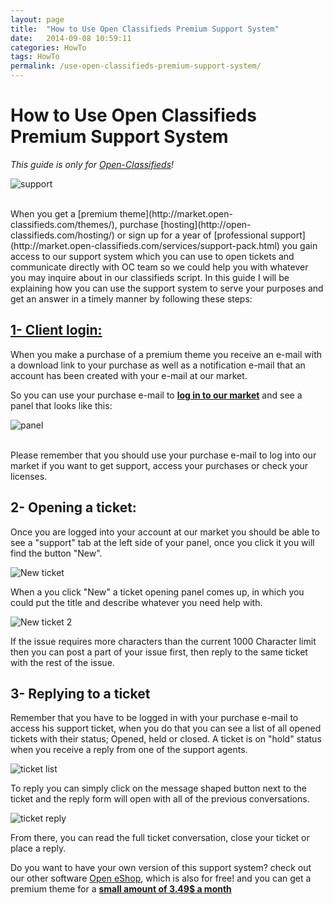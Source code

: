 ```yaml
---
layout: page
title:  "How to Use Open Classifieds Premium Support System"
date:   2014-09-08 10:59:11
categories: HowTo
tags: HowTo
permalink: /use-open-classifieds-premium-support-system/
---
```

# How to Use Open Classifieds Premium Support System

_This guide is only for [Open-Classifieds](http://open-classifieds.com/)!_

![support](http://open-classifieds.com/wp-content/uploads/2014/09/1280x853xsupport2.jpg.pagespeed.ic.vp1LU3b4pa.jpg)

<br>
When you get a [premium theme](http://market.open-classifieds.com/themes/), purchase [hosting](http://open-classifieds.com/hosting/) or sign up for a year of [professional support](http://market.open-classifieds.com/services/support-pack.html) you gain access to our support system which you can use to open tickets and communicate directly with OC team so we could help you with whatever you may inquire about in our classifieds script. In this guide I will be explaining how you can use the support system to serve your purposes and get an answer in a timely manner by following these steps:

## [1- Client login:](http://market.open-classifieds.com/oc-panel/auth/login)

When you make a purchase of a premium theme you receive an e-mail with a download link to your purchase as well as a notification e-mail that an account has been created with your e-mail at our market.

So you can use your purchase e-mail to **[log in to our market](http://market.open-classifieds.com/oc-panel/auth/login)** and see a panel that looks like this:

![panel](http://open-eshop.com/wp-content/uploads/2014/09/OE-panel-1024x184.png)

<br>
Please remember that you should use your purchase e-mail to log into our market if you want to get support, access your purchases or check your licenses.

## 2- Opening a ticket:

Once you are logged into your account at our market you should be able to see a "support" tab at the left side of your panel, once you click it you will find the button "New".

![New ticket](http://open-eshop.com/wp-content/uploads/2014/09/New-ticket1-1024x224.png)

When a you click "New" a ticket opening panel comes up, in which you could put the title and describe whatever you need help with.

![New ticket 2](http://open-eshop.com/wp-content/uploads/2014/09/New-ticket2-1024x503.png)

If the issue requires more characters than the current 1000 Character limit then you can post a part of your issue first, then reply to the same ticket with the rest of the issue.

## 3- Replying to a ticket

Remember that you have to be logged in with your purchase e-mail to access his support ticket, when you do that you can see a list of all opened tickets with their status; Opened, held or closed. A ticket is on "hold" status when you receive a reply from one of the support agents.

![ticket list](http://open-eshop.com/wp-content/uploads/2014/09/Hold-ticket-1024x260.png)

To reply you can simply click on the message shaped button next to the ticket and the reply form will open with all of the previous conversations.

![ticket reply](http://open-eshop.com/wp-content/uploads/2014/09/reply-to-ticket-1024x531.png)

From there, you can read the full ticket conversation, close your ticket or place a reply.

Do you want to have your own version of this support system? check out our other software [Open eShop](http://open-eshop.com/), which is also for free! and you can get a premium theme for a **[small amount of 3.49$ a month](http://open-eshop.com/hosting/)**


<!--title: How to Use Open Classifieds Premium Support System
link: http://open-classifieds.com/2014/09/08/use-open-classifieds-premium-support-system/
author: Kinan
description: 
post_id: 20468
created: 2014/09/08 12:59:11
created_gmt: 2014/09/08 10:59:11
comment_status: open
post_name: use-open-classifieds-premium-support-system
status: publish
post_type: post-->